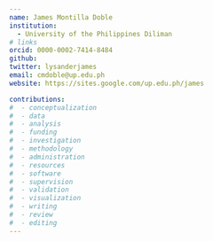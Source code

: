 ```yaml
---
name: James Montilla Doble
institution: 
  - University of the Philippines Diliman
# links
orcid: 0000-0002-7414-8484
github: 
twitter: lysanderjames
email: cmdoble@up.edu.ph
website: https://sites.google.com/up.edu.ph/james

contributions:
#  - ​conceptualization
#  - data
#  - analysis
#  - funding​
#  - ​investigation
#  - ​methodology
#  - administration​
#  - ​resources
#  - ​software
#  - supervision
#  - validation
#  - ​visualization
#  - writing
#  - review
#  - editing
---
```

